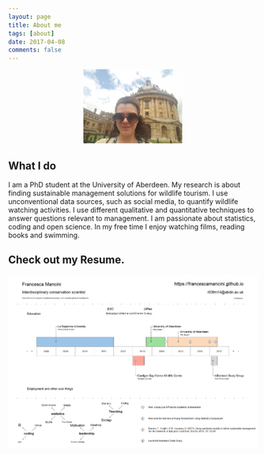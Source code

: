 ```yaml
---
layout: page
title: About me
tags: [about]
date: 2017-04-08
comments: false
---
```

    
<center><img src="../assets/img/20160626_123759.jpg" style="width: 200px;"/></center>

## What I do
I am a PhD student at the University of Aberdeen. My research is about finding sustainable management solutions for wildlife tourism.
I use unconventional data sources, such as social media, to quantify wildlife watching activities. I use different qualitative and quantitative techniques to answer questions relevant to management.
I am passionate about statistics, coding and open science. 
In my free time I enjoy watching films, reading books and swimming.

## Check out my Resume.

<center><img src="https://github.com/FrancescaMancini/Resume/blob/master/Resume.png?raw=true" style="width: 2000px;"/></center>
